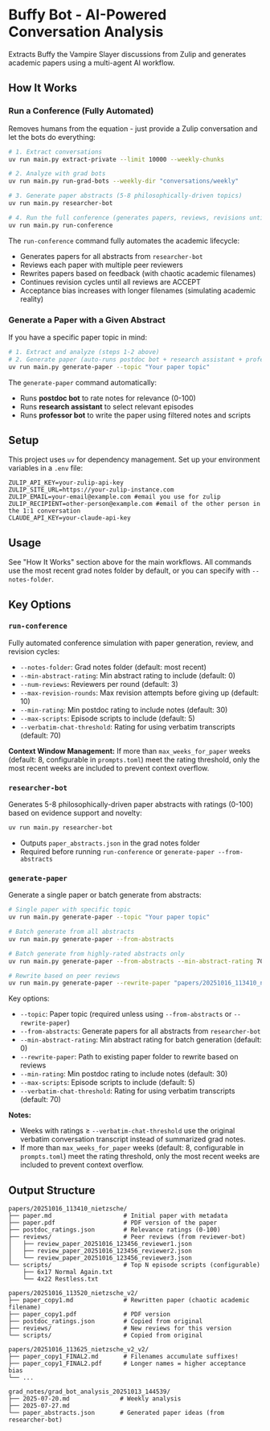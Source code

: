 # Buffy Bot - AI-Powered Conversation Analysis

Extracts Buffy the Vampire Slayer discussions from Zulip and generates academic papers using a multi-agent AI workflow.

## How It Works

### Run a Conference (Fully Automated)

Removes humans from the equation - just provide a Zulip conversation and let the bots do everything:

```bash
# 1. Extract conversations
uv run main.py extract-private --limit 10000 --weekly-chunks

# 2. Analyze with grad bots
uv run main.py run-grad-bots --weekly-dir "conversations/weekly"

# 3. Generate paper abstracts (5-8 philosophically-driven topics)
uv run main.py researcher-bot

# 4. Run the full conference (generates papers, reviews, revisions until acceptance)
uv run main.py run-conference
```

The `run-conference` command fully automates the academic lifecycle:
- Generates papers for all abstracts from `researcher-bot`
- Reviews each paper with multiple peer reviewers
- Rewrites papers based on feedback (with chaotic academic filenames)
- Continues revision cycles until all reviews are ACCEPT
- Acceptance bias increases with longer filenames (simulating academic reality)

### Generate a Paper with a Given Abstract

If you have a specific paper topic in mind:

```bash
# 1. Extract and analyze (steps 1-2 above)
# 2. Generate paper (auto-runs postdoc bot + research assistant + professor bot)
uv run main.py generate-paper --topic "Your paper topic"
```

The `generate-paper` command automatically:
- Runs **postdoc bot** to rate notes for relevance (0-100)
- Runs **research assistant** to select relevant episodes
- Runs **professor bot** to write the paper using filtered notes and scripts

## Setup

This project uses `uv` for dependency management. Set up your environment variables in a `.env` file:

```
ZULIP_API_KEY=your-zulip-api-key
ZULIP_SITE_URL=https://your-zulip-instance.com
ZULIP_EMAIL=your-email@example.com #email you use for zulip
ZULIP_RECIPIENT=other-person@example.com #email of the other person in the 1:1 conversation
CLAUDE_API_KEY=your-claude-api-key
```

## Usage

See "How It Works" section above for the main workflows. All commands use the most recent grad notes folder by default, or you can specify with `--notes-folder`.

## Key Options

### `run-conference`
Fully automated conference simulation with paper generation, review, and revision cycles:
- `--notes-folder`: Grad notes folder (default: most recent)
- `--min-abstract-rating`: Min abstract rating to include (default: 0)
- `--num-reviews`: Reviewers per round (default: 3)
- `--max-revision-rounds`: Max revision attempts before giving up (default: 10)
- `--min-rating`: Min postdoc rating to include notes (default: 30)
- `--max-scripts`: Episode scripts to include (default: 5)
- `--verbatim-chat-threshold`: Rating for using verbatim transcripts (default: 70)

**Context Window Management:** If more than `max_weeks_for_paper` weeks (default: 8, configurable in `prompts.toml`) meet the rating threshold, only the most recent weeks are included to prevent context overflow.

### `researcher-bot`
Generates 5-8 philosophically-driven paper abstracts with ratings (0-100) based on evidence support and novelty:
```bash
uv run main.py researcher-bot
```
- Outputs `paper_abstracts.json` in the grad notes folder
- Required before running `run-conference` or `generate-paper --from-abstracts`

### `generate-paper`
Generate a single paper or batch generate from abstracts:
```bash
# Single paper with specific topic
uv run main.py generate-paper --topic "Your paper topic"

# Batch generate from all abstracts
uv run main.py generate-paper --from-abstracts

# Batch generate from highly-rated abstracts only
uv run main.py generate-paper --from-abstracts --min-abstract-rating 70

# Rewrite based on peer reviews
uv run main.py generate-paper --rewrite-paper "papers/20251016_113410_nietzsche"
```

Key options:
- `--topic`: Paper topic (required unless using `--from-abstracts` or `--rewrite-paper`)
- `--from-abstracts`: Generate papers for all abstracts from `researcher-bot`
- `--min-abstract-rating`: Min abstract rating for batch generation (default: 0)
- `--rewrite-paper`: Path to existing paper folder to rewrite based on reviews
- `--min-rating`: Min postdoc rating to include notes (default: 30)
- `--max-scripts`: Episode scripts to include (default: 5)
- `--verbatim-chat-threshold`: Rating for using verbatim transcripts (default: 70)

**Notes:** 
- Weeks with ratings ≥ `--verbatim-chat-threshold` use the original verbatim conversation transcript instead of summarized grad notes.
- If more than `max_weeks_for_paper` weeks (default: 8, configurable in `prompts.toml`) meet the rating threshold, only the most recent weeks are included to prevent context overflow.

## Output Structure

```
papers/20251016_113410_nietzsche/
├── paper.md                    # Initial paper with metadata
├── paper.pdf                   # PDF version of the paper
├── postdoc_ratings.json        # Relevance ratings (0-100)
├── reviews/                    # Peer reviews (from reviewer-bot)
│   ├── review_paper_20251016_123456_reviewer1.json
│   ├── review_paper_20251016_123456_reviewer2.json
│   └── review_paper_20251016_123456_reviewer3.json
└── scripts/                    # Top N episode scripts (configurable)
    ├── 6x17 Normal Again.txt
    └── 4x22 Restless.txt

papers/20251016_113520_nietzsche_v2/
├── paper_copy1.md              # Rewritten paper (chaotic academic filename)
├── paper_copy1.pdf             # PDF version
├── postdoc_ratings.json        # Copied from original
├── reviews/                    # New reviews for this version
└── scripts/                    # Copied from original

papers/20251016_113625_nietzsche_v2_v2/
├── paper_copy1_FINAL2.md       # Filenames accumulate suffixes!
├── paper_copy1_FINAL2.pdf      # Longer names = higher acceptance bias
└── ...

grad_notes/grad_bot_analysis_20251013_144539/
├── 2025-07-20.md              # Weekly analysis
├── 2025-07-27.md
└── paper_abstracts.json       # Generated paper ideas (from researcher-bot)
```